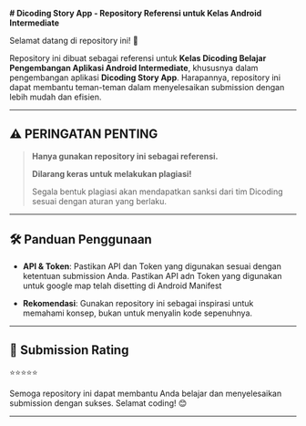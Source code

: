 **# Dicoding Story App - Repository Referensi untuk Kelas Android Intermediate**

Selamat datang di repository ini! 🚀

Repository ini dibuat sebagai referensi untuk **Kelas Dicoding Belajar Pengembangan Aplikasi Android Intermediate**, khususnya dalam pengembangan aplikasi **Dicoding Story App**. Harapannya, repository ini dapat membantu teman-teman dalam menyelesaikan submission dengan lebih mudah dan efisien.

---

## ⚠️ PERINGATAN PENTING

> **Hanya gunakan repository ini sebagai referensi.**
>
> **Dilarang keras untuk melakukan plagiasi!**
>
> Segala bentuk plagiasi akan mendapatkan sanksi dari tim Dicoding sesuai dengan aturan yang berlaku.

---

## 🛠 Panduan Penggunaan

- **API & Token**:
  Pastikan API dan Token yang digunakan sesuai dengan ketentuan submission Anda.
  Pastikan API adn Token yang digunakan untuk google map telah disetting di Android Manifest

- **Rekomendasi**:
  Gunakan repository ini sebagai inspirasi untuk memahami konsep, bukan untuk menyalin kode sepenuhnya.

---

## 🌟 Submission Rating

⭐️⭐️⭐️⭐️⭐️

Semoga repository ini dapat membantu Anda belajar dan menyelesaikan submission dengan sukses. Selamat coding! 😊

---

